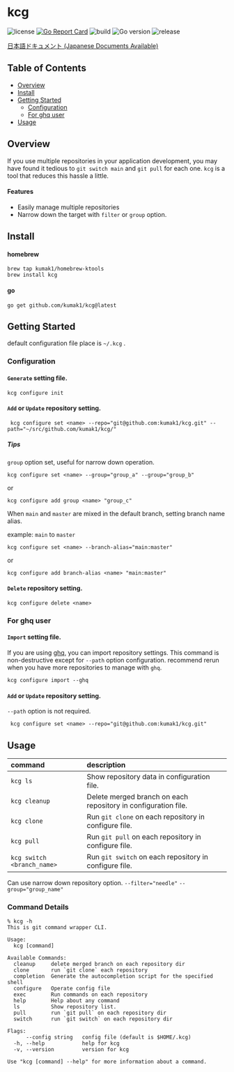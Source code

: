 # kcg

![license](https://img.shields.io/github/license/kumak1/kcg)
[![Go Report Card](https://goreportcard.com/badge/github.com/kumak1/kcg)](https://goreportcard.com/report/github.com/kumak1/kcg)
![build](https://img.shields.io/github/actions/workflow/status/kumak1/kcg/release.yml)
![Go version](https://img.shields.io/github/go-mod/go-version/kumak1/kcg)
![release](https://img.shields.io/github/v/release/kumak1/kcg)

[日本語ドキュメント (Japanese Documents Available)](README_JA.md)

## Table of Contents

- [Overview](#overview)
- [Install](#install)
- [Getting Started](#getting-started)
    - [Configuration](#configuration)
    - [For ghq user](#for-ghq-user)
- [Usage](#usage)

## Overview

If you use multiple repositories in your application development, you may have found it tedious to `git switch main` and `git pull` for each one. `kcg` is a tool that reduces this hassle a little.

#### Features

- Easily manage multiple repositories
- Narrow down the target with `filter` or `group` option.

## Install

#### homebrew

```shell
brew tap kumak1/homebrew-ktools 
brew install kcg
```

#### go

```shell
go get github.com/kumak1/kcg@latest
```

## Getting Started

default configuration file place is `~/.kcg` .

### Configuration

#### `Generate` setting file.

```shell
kcg configure init
```

#### `Add` or `Update` repository setting.

```shell
 kcg configure set <name> --repo="git@github.com:kumak1/kcg.git" --path="~/src/github.com/kumak1/kcg/"
```

##### Tips

`group` option set, useful for narrow down operation.

```shell
kcg configure set <name> --group="group_a" --group="group_b"
```
or
```shell
kcg configure add group <name> "group_c"
```

When `main` and `master` are mixed in the default branch, setting branch name alias.

example: `main` to `master`

```shell
kcg configure set <name> --branch-alias="main:master"
```
or
```shell
kcg configure add branch-alias <name> "main:master"
```

#### `Delete` repository setting.

```shell
kcg configure delete <name>
```

### For ghq user

#### `Import` setting file.

If you are using [ghq](https://github.com/x-motemen/ghq), you can import repository settings.
This command is non-destructive except for `--path` option configuration. recommend rerun when you have more repositories to manage with `ghq`.

```shell
kcg configure import --ghq
```

#### `Add` or `Update` repository setting.

`--path` option is not required.

```shell
 kcg configure set <name> --repo="git@github.com:kumak1/kcg.git"
```

## Usage

| command                    | description                                                    |
|:---------------------------|:---------------------------------------------------------------|
| `kcg ls`                   | Show repository data in configuration file.                    |
| `kcg cleanup`              | Delete merged branch on each repository in configuration file. |
| `kcg clone`                | Run `git clone` on each repository in configure file.          |
| `kcg pull`                 | Run `git pull` on each repository in configure file.           |
| `kcg switch <branch_name>` | Run `git switch` on each repository in configure file.         |

Can use narrow down repository option. `--filter="needle"` `--group="group_name"`

### Command Details

```shell
% kcg -h
This is git command wrapper CLI.

Usage:
  kcg [command]

Available Commands:
  cleanup     delete merged branch on each repository dir
  clone       run `git clone` each repository
  completion  Generate the autocompletion script for the specified shell
  configure   Operate config file
  exec        Run commands on each repository
  help        Help about any command
  ls          Show repository list.
  pull        run `git pull` on each repository dir
  switch      run `git switch` on each repository dir

Flags:
      --config string   config file (default is $HOME/.kcg)
  -h, --help            help for kcg
  -v, --version         version for kcg

Use "kcg [command] --help" for more information about a command.
```
